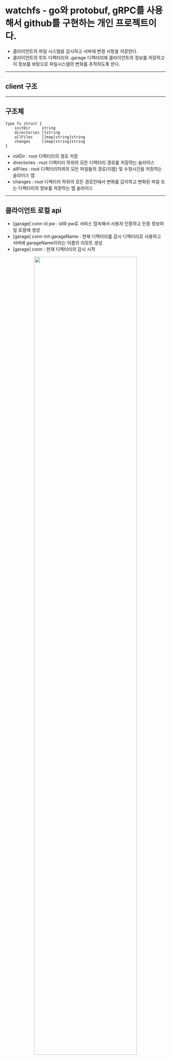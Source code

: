 # watchfs - go와 protobuf, gRPC를 사용해서 github를 구현하는 개인 프로젝트이다.
- 클라이언트의 파일 시스템을 감시하고 서버에 변경 사항을 저장한다.
- 클라이언트의 루트 디렉터리의 .garage 디렉터리에 클라이언트의 정보를 저장하고 이 정보를 바탕으로 파일시스템의 변화를 추적하도록 한다.

***
## client 구조
***
## 구조체
```
type fs struct {
	initDir     string 
	directories []string
	allFiles    []map[string]string
	changes     []map[string]string
}
```
- initDir : root 디렉터리의 경로 저장
- directories : root 디렉터리 하위의 모든 디렉터리 경로를 저장하는 슬라이스
- allFiles : root 디렉터리하위의 모든 파일들의 경로(이름) 및 수정시간을 저장하는 슬라이스 맵
- changes : root 디렉터리 하위의 모든 경로안에서 변화를 감지하고 변화된 파일 또는 디렉터리의 정보를 저장하는 맵 슬라이스
***

## 클라이언트 로컬 api
- [garage] conn id pw  : id와 pw로 서비스 접속해서 사용자 인증하고 인증 정보파일 로컬에 생성
- [garage] conn init garageName :  현재 디렉터리를 감시 디렉터리로 사용하고 서버에  garageName이라는 이름의 리모트 생성
- [garage] conn : 현재 디렉터리의 감시 시작
<center>
  <img
    src="readme_image/0001.jpg"
	width=80%
  />
</center>
<center>
  <img
    src="readme_image/0002.jpg"
	width=80%
  />
</center>

- [garage] all : 감시 디렉터리의 모든 파일과 변경사항 출력

<center>
  <img
    src="readme_image/0003.jpg"
	width=80%
  />
</center>

- [garage] changes: 감시 디렉터리의 변경사항 출력
- [garage] save [message] : 현재 변경사항을 메시지와 함께 저장한다. 리모트에 복사할 내용을 저장하고, 변경된 파일들을 임시 디렉터리에 복사해둔다. 롤백을 하는데 사용한다.

<center>
  <img
    src="readme_image/0004.jpg"
	width=80%
  />
</center>
<center>
  <img
    src="readme_image/0005.jpg"
	width=80%
  />
</center>

- [garage] history : 디렉터리의 변경 내역 전체를 출력한다.
<center>
  <img
    src="readme_image/0006.png"
	width=80%
  />
</center>

- [garage] stop : 디렉터리 감시를 종료한다.

- saveRemote() -> 서버 저장 대기중인 파일들을 리모트로 전송(복사) 


## 클라이언트 <-> 서버 api
- 회원가입 : "/join";  POST; body - id, pw
- 사용자 인증 : "/cert"; POST; body - id,pw
- garage 생성 : "/init"; POST; body - garage name
- 로컬 파일 저장 : "/savefile"; POST; body - files 

***

## NewWatcher() 함수
- watcher 인스턴스 생성하는 함수

***

## loadFS() 메서드 - protobuf를 사용한 사용자 파일시스템 정보 불러오기
- 구조체 fs의 메서드로 root 디렉터리 하위의 모든 파일시스템 정보를 가져온다. 
- root 디렉터리에 /.garage/clientFS 파일이 있는지 확인하고 없으면 클라이언트의 파일 시스템을 스캔한다.
- /.garage/clientFS 파일이 있으면 파일에서 클라이언트의 파일시스템 정보를 가져온다.

***

## saveFS() 메서드 - protobuf를 사용해서 사용자 파일시스템 정보 저장하기
- /.garage/clientFS 에서 저장된 정보를 불러온다.

***

## Watch() 메서드 
- root 디렉터리 하위의 모든 변경을 감시하고, 변경사항을 fs.changes에 저장한다.

***

### Wahch() 메서드의 세부적인 기능이다.
#### watchfs 패키지의 테스트를 위해서 만든 /main/main.go 를 실행한다. - 초기 루트 디렉터리 아래의 디렉터리 목록과 파일들 그리고 파일드의 최종 수정시간을 확인할 수 있다.
```
$ go run main.go ./
디렉토리 리스트
./
./temp
디렉토리 / 파일:수정시간 리스트
filename : ./main.go  //  modtime: 2025-01-31 12:45:37.687637885 +0900 KST
filename : ./temp/c  //  modtime: 2025-02-01 21:59:57.280189719 +0900 KST
filename : ./a  //  modtime: 2025-02-01 21:59:30.44578841 +0900 KST
filename : ./b  //  modtime: 2025-02-01 21:59:38.183893229 +0900 KST
filename : ./e  //  modtime: 2025-02-01 22:00:11.76844866 +0900 KST
변경 파일 목록
```
#### ./a 파일을 수정해 보겠다. 파일 수정 메시지와 함께 변경 파일 목록에 ./a의 최종 변경시간이 표시된다. 
```
파일 수정
디렉토리 리스트
./
./temp
디렉토리 / 파일:수정시간 리스트
filename : ./a  //  modtime: 2025-02-01 21:59:30.44578841 +0900 KST
filename : ./b  //  modtime: 2025-02-01 21:59:38.183893229 +0900 KST
filename : ./e  //  modtime: 2025-02-01 22:00:11.76844866 +0900 KST
filename : ./main.go  //  modtime: 2025-01-31 12:45:37.687637885 +0900 KST
filename : ./temp/c  //  modtime: 2025-02-01 21:59:57.280189719 +0900 KST
변경 파일 목록
filename : ./a // 변경사항 : 2025-02-01 22:02:58.194063191 +0900 KST
```
#### 파일 생성 ./d 파일을 생성했다. 변경사항으로는 create로 표시된다.
```
파일생성
디렉토리 리스트
./
./temp
디렉토리 / 파일:수정시간 리스트
filename : ./e  //  modtime: 2025-02-01 22:00:11.76844866 +0900 KST
filename : ./main.go  //  modtime: 2025-01-31 12:45:37.687637885 +0900 KST
filename : ./temp/c  //  modtime: 2025-02-01 21:59:57.280189719 +0900 KST
filename : ./a  //  modtime: 2025-02-01 21:59:30.44578841 +0900 KST
filename : ./b  //  modtime: 2025-02-01 21:59:38.183893229 +0900 KST
변경 파일 목록
filename : ./a // 변경사항 : 2025-02-01 22:02:58.194063191 +0900 KST
filename : ./d // 변경사항 : create

```
#### 디렉토리 생성 - ./temp2 디렉터리를 생성했다. 디렉토리 생성시에는 디렉토리 리스트에만 추가가 된다.
```
디렉터리 생성
디렉토리 리스트
./
./temp
./temp2
디렉토리 / 파일:수정시간 리스트
filename : ./a  //  modtime: 2025-02-01 21:59:30.44578841 +0900 KST
filename : ./b  //  modtime: 2025-02-01 21:59:38.183893229 +0900 KST
filename : ./e  //  modtime: 2025-02-01 22:00:11.76844866 +0900 KST
filename : ./main.go  //  modtime: 2025-01-31 12:45:37.687637885 +0900 KST
filename : ./temp/c  //  modtime: 2025-02-01 21:59:57.280189719 +0900 KST
변경 파일 목록
filename : ./a // 변경사항 : 2025-02-01 22:02:58.194063191 +0900 KST
filename : ./d // 변경사항 : create
```
#### 디렉터리 내부에 파일 생성 - ./temp2/abcd 파일을 추가해보겠다. ./temp2/abcd 가 create 상태로 추가됐다.
```
파일생성
디렉토리 리스트
./
./temp
./temp2
디렉토리 / 파일:수정시간 리스트
filename : ./e  //  modtime: 2025-02-01 22:00:11.76844866 +0900 KST
filename : ./main.go  //  modtime: 2025-01-31 12:45:37.687637885 +0900 KST
filename : ./temp/c  //  modtime: 2025-02-01 21:59:57.280189719 +0900 KST
filename : ./a  //  modtime: 2025-02-01 21:59:30.44578841 +0900 KST
filename : ./b  //  modtime: 2025-02-01 21:59:38.183893229 +0900 KST
변경 파일 목록
filename : ./d // 변경사항 : create
filename : temp2/abcd // 변경사항 : create
filename : ./a // 변경사항 : 2025-02-01 22:02:58.194063191 +0900 KST
```
#### 파일 삭제 - ./e 파일을 삭제한다. 파일 목록에 해당 파일이 포함돼 있지만, 변경 내용에 해당파일의 변경사항으로 delete가 표시되는 것을 확인할 수 있다. 
```
파일삭제 ./e
디렉토리 리스트
./
./temp
./temp2
디렉토리 / 파일:수정시간 리스트
filename : ./a  //  modtime: 2025-02-01 21:59:30.44578841 +0900 KST
filename : ./b  //  modtime: 2025-02-01 21:59:38.183893229 +0900 KST
filename : ./e  //  modtime: 2025-02-01 22:00:11.76844866 +0900 KST
filename : ./main.go  //  modtime: 2025-01-31 12:45:37.687637885 +0900 KST
filename : ./temp/c  //  modtime: 2025-02-01 21:59:57.280189719 +0900 KST
변경 파일 목록
filename : ./a // 변경사항 : 2025-02-01 22:02:58.194063191 +0900 KST
filename : ./d // 변경사항 : create
filename : temp2/abcd // 변경사항 : create
filename : ./e // 변경사항 : delete
```
#### 만약 클라이언트가 로컬에서 서버와 연결이 되지 않은 상태에서 파일을 수정,삭제,생성 하는 경우 이후 서버에 접속하게 되면 저장된 클라이언트의 정보와 현재 클라이언트의 정보를 비교해서 변겨 사항을 수정한다.
```
디렉토리 리스트
./
디렉토리 / 파일:수정시간 리스트
filename : ./a  //  modtime: 2025-02-03 03:39:24.530227569 +0900 KST
filename : ./b  //  modtime: 2025-02-03 03:39:27.103276789 +0900 KST
filename : ./main.go  //  modtime: 2025-02-03 02:25:47.792788041 +0900 KST
변경 파일 목록
```
#### 프로세스를 종료한 상태에서 파일 c를 추가하고, 파일 a를 수정하고, 파일 b를 삭제하겠다.
```
디렉토리 리스트
./
디렉토리 / 파일:수정시간 리스트
filename : ./a  //  modtime: 2025-02-03 03:39:24.530227569 +0900 KST
filename : ./b  //  modtime: 2025-02-03 03:39:27.103276789 +0900 KST
filename : ./main.go  //  modtime: 2025-02-03 02:25:47.792788041 +0900 KST
변경 파일 목록
changes : ./c // 변경사항 : create
changes : ./a // 변경사항 : 2025-02-03 03:40:43.158834245 +0900 KST
changes : ./b // 변경사항 : delete
```

***

## Save() 메서드
- DirSearch() 메서드로 fs.allFiles 필드의 정보를 갱신하고, 해당 내용을 데이터베이스와 서버에 저장한다. fs.chages는 초기화 된다.

***

### 데이터베이스
- mySQL을 사용한다. 사용자정보(id/pw) 테이블, 사용자 레포지토리 정보 테이블, 레포지토리의 모든 경로(디렉토리, 파일) 와 최종 수정시간에 대한 데이터가 있다.
### 서버
- 사용자id/root 디렉터리/ 하위에 모든 정보가 사용자의 로컬과 동일한 정보가 담겨있다. 